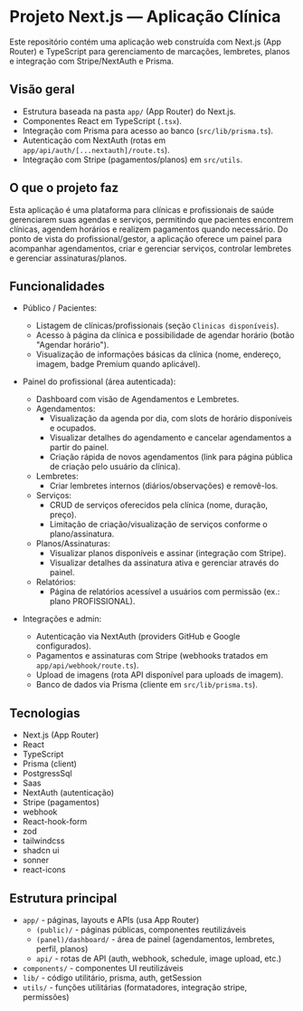 # Projeto Next.js — Aplicação Clínica

Este repositório contém uma aplicação web construída com Next.js (App Router) e TypeScript para gerenciamento de marcações, lembretes, planos e integração com Stripe/NextAuth e Prisma.

## Visão geral

- Estrutura baseada na pasta `app/` (App Router) do Next.js.
- Componentes React em TypeScript (`.tsx`).
- Integração com Prisma para acesso ao banco (`src/lib/prisma.ts`).
- Autenticação com NextAuth (rotas em `app/api/auth/[...nextauth]/route.ts`).
- Integração com Stripe (pagamentos/planos) em `src/utils`.

## O que o projeto faz

Esta aplicação é uma plataforma para clínicas e profissionais de saúde gerenciarem suas agendas e serviços, permitindo que pacientes encontrem clínicas, agendem horários e realizem pagamentos quando necessário. Do ponto de vista do profissional/gestor, a aplicação oferece um painel para acompanhar agendamentos, criar e gerenciar serviços, controlar lembretes e gerenciar assinaturas/planos.

## Funcionalidades

- Público / Pacientes:
  - Listagem de clínicas/profissionais (seção `Clinicas disponíveis`).
  - Acesso à página da clínica e possibilidade de agendar horário (botão "Agendar horário").
  - Visualização de informações básicas da clínica (nome, endereço, imagem, badge Premium quando aplicável).

- Painel do profissional (área autenticada):
  - Dashboard com visão de Agendamentos e Lembretes.
  - Agendamentos:
    - Visualização da agenda por dia, com slots de horário disponíveis e ocupados.
    - Visualizar detalhes do agendamento e cancelar agendamentos a partir do painel.
    - Criação rápida de novos agendamentos (link para página pública de criação pelo usuário da clínica).
  - Lembretes:
    - Criar lembretes internos (diários/observações) e removê-los.
  - Serviços:
    - CRUD de serviços oferecidos pela clínica (nome, duração, preço).
    - Limitação de criação/visualização de serviços conforme o plano/assinatura.
  - Planos/Assinaturas:
    - Visualizar planos disponíveis e assinar (integração com Stripe).
    - Visualizar detalhes da assinatura ativa e gerenciar através do painel.
  - Relatórios:
    - Página de relatórios acessível a usuários com permissão (ex.: plano PROFISSIONAL).

- Integrações e admin:
  - Autenticação via NextAuth (providers GitHub e Google configurados).
  - Pagamentos e assinaturas com Stripe (webhooks tratados em `app/api/webhook/route.ts`).
  - Upload de imagens (rota API disponível para uploads de imagem).
  - Banco de dados via Prisma (cliente em `src/lib/prisma.ts`).

## Tecnologias

- Next.js (App Router)
- React
- TypeScript
- Prisma (client)
- PostgressSql
- Saas
- NextAuth (autenticação)
- Stripe (pagamentos)
- webhook
- React-hook-form
- zod
- tailwindcss
- shadcn ui
- sonner
- react-icons


## Estrutura principal

- `app/` - páginas, layouts e APIs (usa App Router)
  - `(public)/` - páginas públicas, componentes reutilizáveis
  - `(panel)/dashboard/` - área de painel (agendamentos, lembretes, perfil, planos)
  - `api/` - rotas de API (auth, webhook, schedule, image upload, etc.)
- `components/` - componentes UI reutilizáveis
- `lib/` - código utilitário, prisma, auth, getSession
- `utils/` - funções utilitárias (formatadores, integração stripe, permissões)
 
